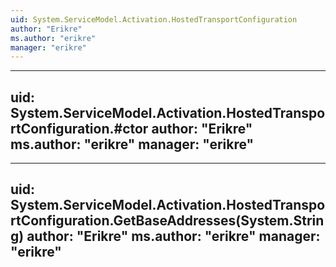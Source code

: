 ```yaml
---
uid: System.ServiceModel.Activation.HostedTransportConfiguration
author: "Erikre"
ms.author: "erikre"
manager: "erikre"
---
```


---
uid: System.ServiceModel.Activation.HostedTransportConfiguration.#ctor
author: "Erikre"
ms.author: "erikre"
manager: "erikre"
---

---
uid: System.ServiceModel.Activation.HostedTransportConfiguration.GetBaseAddresses(System.String)
author: "Erikre"
ms.author: "erikre"
manager: "erikre"
---
